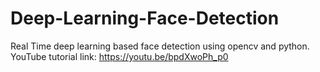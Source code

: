 # Deep-Learning-Face-Detection
Real Time deep learning based face detection using opencv and python. YouTube tutorial link: https://youtu.be/bpdXwoPh_p0
